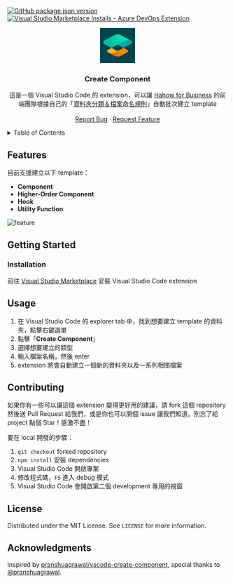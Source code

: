 [![GitHub package.json version][version-shield]][version-url]
[![Visual Studio Marketplace Installs - Azure DevOps Extension][install-shield]][install-url]

<div align="center">
  <a href="https://github.com/hahow/vscode-create-component">
    <img src="images/icon.png" alt="Logo" width="80" height="80">
  </a>

  <h3 align="center">Create Component</h3>

  <p align="center">
    這是一個 Visual Studio Code 的 extension，可以讓 <a href="https://business.hahow.in/">Hahow for Business</a> 的前端團隊根據自己的「<a href="https://github.com/hahow/hahow-for-business/wiki/Frontend-Coding-Style-Conventions#%E8%B3%87%E6%96%99%E5%A4%BE%E6%94%BE%E7%BD%AE%E8%A6%8F%E5%89%87">資料夾分類＆檔案命名規則</a>」自動批次建立 template
    <br />
    <br />
    <a href="https://github.com/othneildrew/Best-README-Template/issues">Report Bug</a>
    ·
    <a href="https://github.com/othneildrew/Best-README-Template/issues">Request Feature</a>
  </p>
</div>

<details>
  <summary>Table of Contents</summary>
  <ol>
    <li>
      <a href="#features">Features</a>
    </li>
    <li>
      <a href="#getting-started">Getting Started</a>
      <ul>
        <li><a href="#installation">Installation</a></li>
      </ul>
    </li>
    <li><a href="#usage">Usage</a></li>
    <li><a href="#contributing">Contributing</a></li>
  </ol>
</details>

## Features

目前支援建立以下 template：

- **Component**
- **Higher-Order Component**
- **Hook**
- **Utility Function**

![feature](images/feature.gif)

## Getting Started

### Installation

前往 [Visual Studio Marketplace](https://marketplace.visualstudio.com/items?itemName=amowu.vscode-create-component) 安裝 Visual Studio Code extension

## Usage

1. 在 Visual Studio Code 的 explorer tab 中，找到想要建立 template 的資料夾，點擊右鍵選單
1. 點擊「**Create Component**」
1. 選擇想要建立的類型
1. 輸入檔案名稱，然後 enter
1. extension 將會自動建立一個新的資料夾以及一系列相關檔案

## Contributing

如果你有一些可以讓這個 extension 變得更好用的建議，請 fork 這個 repository 然後送 Pull Request 給我們，或是你也可以開個 issue 讓我們知道。別忘了給 project 點個 Star！感激不盡！

要在 local 開發的步驟：

1. `git checkout` forked repository
1. `npm install` 安裝 dependencies
1. Visual Studio Code 開啟專案
1. 修改程式碼，`F5` 進入 debug 模式
1. Visual Studio Code 會開啟第二個 development 專用的視窗

## License

Distributed under the MIT License. See `LICENSE` for more information.

## Acknowledgments

Inspired by [pranshuagrawal/vscode-create-component](https://github.com/pranshuagrawal/vscode-create-component), special thanks to [@pranshuagrawal](https://github.com/pranshuagrawal).

[install-shield]: https://img.shields.io/visual-studio-marketplace/azure-devops/installs/total/amowu.vscode-create-component
[install-url]: https://marketplace.visualstudio.com/items?itemName=amowu.vscode-create-component
[version-shield]: https://img.shields.io/github/package-json/v/hahow/vscode-create-component
[version-url]: https://github.com/hahow/vscode-create-component/releases
